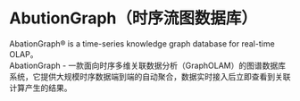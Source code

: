 # AbutionGraph（时序流图数据库）
AbationGraph® is a time-series knowledge graph database for real-time OLAP。  
AbationGraph - 一款面向时序多维关联数据分析（GraphOLAM）的图谱数据库系统，它提供大规模时序数据端到端的自动聚合，数据实时接入后立即查看到关联计算产生的结果。  

